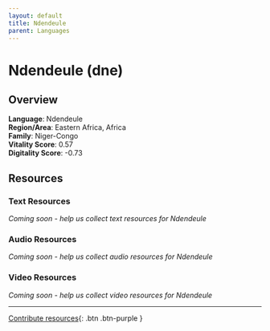 ```yaml
---
layout: default
title: Ndendeule
parent: Languages
---
```


# Ndendeule (dne)

## Overview

**Language**: Ndendeule  
**Region/Area**: Eastern Africa, Africa  
**Family**: Niger-Congo  
**Vitality Score**: 0.57  
**Digitality Score**: -0.73  

## Resources

### Text Resources
*Coming soon - help us collect text resources for Ndendeule*

### Audio Resources
*Coming soon - help us collect audio resources for Ndendeule*

### Video Resources
*Coming soon - help us collect video resources for Ndendeule*

---

[Contribute resources](https://fairtrain.github.io/){: .btn .btn-purple }
